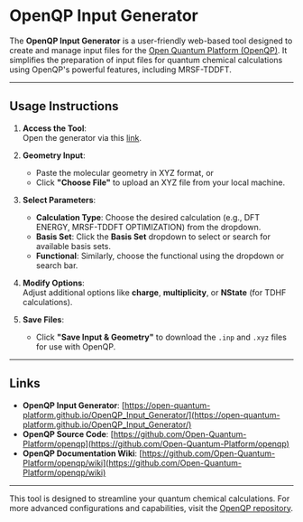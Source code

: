 # OpenQP Input Generator

The **OpenQP Input Generator** is a user-friendly web-based tool designed to create and manage input files for the [Open Quantum Platform (OpenQP)](https://github.com/Open-Quantum-Platform/openqp). It simplifies the preparation of input files for quantum chemical calculations using OpenQP's powerful features, including MRSF-TDDFT.  

---

## Usage Instructions
1. **Access the Tool**:  
   Open the generator via this [link](https://open-quantum-platform.github.io/OpenQP_Input_Generator/).

2. **Geometry Input**:  
   - Paste the molecular geometry in XYZ format, or  
   - Click **"Choose File"** to upload an XYZ file from your local machine.

3. **Select Parameters**:  
   - **Calculation Type**: Choose the desired calculation (e.g., DFT ENERGY, MRSF-TDDFT OPTIMIZATION) from the dropdown.  
   - **Basis Set**: Click the **Basis Set** dropdown to select or search for available basis sets.  
   - **Functional**: Similarly, choose the functional using the dropdown or search bar.  

4. **Modify Options**:  
   Adjust additional options like **charge**, **multiplicity**, or **NState** (for TDHF calculations).  

5. **Save Files**:  
   - Click **"Save Input & Geometry"** to download the `.inp` and `.xyz` files for use with OpenQP.  

---

## Links
- **OpenQP Input Generator**: [https://open-quantum-platform.github.io/OpenQP_Input_Generator/](https://open-quantum-platform.github.io/OpenQP_Input_Generator/)  
- **OpenQP Source Code**: [https://github.com/Open-Quantum-Platform/openqp](https://github.com/Open-Quantum-Platform/openqp)  
- **OpenQP Documentation Wiki**: [https://github.com/Open-Quantum-Platform/openqp/wiki](https://github.com/Open-Quantum-Platform/openqp/wiki)  

---

This tool is designed to streamline your quantum chemical calculations. For more advanced configurations and capabilities, visit the [OpenQP repository](https://github.com/Open-Quantum-Platform/openqp).  
